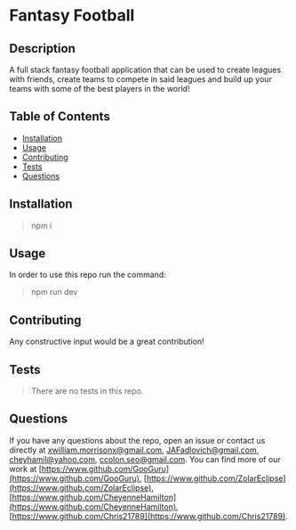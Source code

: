 # Fantasy Football

## Description

A full stack fantasy football application that can be used to create leagues with friends, create teams to compete in said leagues and build up your teams with some of the best players in the world!

## Table of Contents

* [Installation](#installation)
* [Usage](#usage)
* [Contributing](#contributing)
* [Tests](#tests)
* [Questions](#questions)

## Installation

>npm i

## Usage

In order to use this repo run the command: 
>npm run dev

## Contributing

Any constructive input would be a great contribution!

## Tests

>There are no tests in this repo.

## Questions

If you have any questions about the repo, open an issue or contact us directly at xwilliam.morrisonx@gmail.com, JAFadlovich@gmail.com, cheyhamil@yahoo.com, ccolon.seo@gmail.com. You can find more of our work at [https://www.github.com/GooGuru](https://www.github.com/GooGuru), [https://www.github.com/ZolarEclipse](https://www.github.com/ZolarEclipse), [https://www.github.com/CheyenneHamilton](https://www.github.com/CheyenneHamilton), [https://www.github.com/Chris21789](https://www.github.com/Chris21789).
